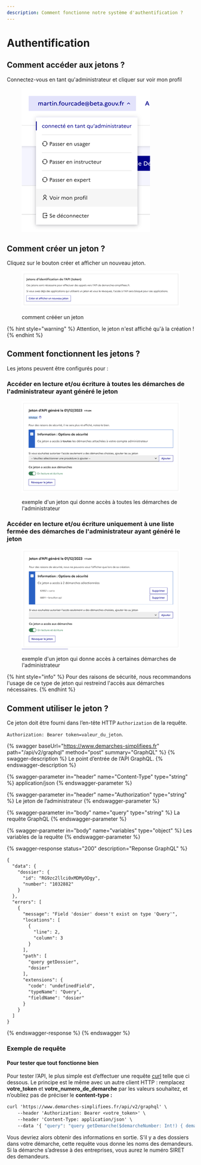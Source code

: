 ```yaml
---
description: Comment fonctionne notre système d'authentification ?
---
```


# Authentification

## Comment accéder aux jetons ?

Connectez-vous en tant qu'administrateur et cliquer sur voir mon profil

<figure><img src="../../.gitbook/assets/Screenshot 2023-12-01 at 11.03.59 AM.png" alt="" width="344"><figcaption></figcaption></figure>

##

## Comment créer un jeton ?&#x20;

Cliquez sur le bouton créer et afficher un nouveau jeton.&#x20;

<figure><img src="../../.gitbook/assets/Screenshot 2023-12-01 at 11.04.14 AM.png" alt=""><figcaption><p>comment crééer un jeton</p></figcaption></figure>

{% hint style="warning" %}
Attention, le jeton n'est affiché qu'à la création !
{% endhint %}

## Comment fonctionnent les jetons ?

Les jetons peuvent être configurés pour :&#x20;

### Accéder en lecture et/ou écriture à **toutes les démarches** de l'administrateur ayant généré le jeton

<figure><img src="../../.gitbook/assets/Screenshot 2023-12-01 at 11.04.51 AM.png" alt=""><figcaption><p>exemple d'un jeton qui donne accès à toutes les démarches de l'administrateur</p></figcaption></figure>

### Accéder en lecture et/ou écriture uniquement à une liste fermée des démarches de l'administrateur ayant généré le jeton&#x20;

<figure><img src="../../.gitbook/assets/Screenshot 2023-12-01 at 11.05.24 AM.png" alt=""><figcaption><p>exemple d'un jeton qui donne accès à certaines démarches de l'administrateur</p></figcaption></figure>

{% hint style="info" %}
Pour des raisons de sécurité, nous recommandons l'usage de ce type de jeton qui restreind l'accès aux démarches nécessaires.
{% endhint %}

## Comment utiliser le jeton ?

Ce jeton doit être fourni dans l’en-tête HTTP `Authorization` de la requête.

&#x20;`Authorization: Bearer token=valeur_du_jeton`.

{% swagger baseUrl="https://www.demarches-simplifiees.fr" path="/api/v2/graphql" method="post" summary="GraphQL" %}
{% swagger-description %}
Le point d’entrée de l’API GraphQL.
{% endswagger-description %}

{% swagger-parameter in="header" name="Content-Type" type="string" %}
application/json
{% endswagger-parameter %}

{% swagger-parameter in="header" name="Authorization" type="string" %}
Le jeton de l’administrateur
{% endswagger-parameter %}

{% swagger-parameter in="body" name="query" type="string" %}
La requête GraphQL
{% endswagger-parameter %}

{% swagger-parameter in="body" name="variables" type="object" %}
Les variables de la requête
{% endswagger-parameter %}

{% swagger-response status="200" description="Reponse GraphQL" %}
```
{
  "data": {
    "dossier": {
      "id": "RG9zc2llci0xMDMyODgy",
      "number": "1032882"
    }
  },
  "errors": [
    {
      "message": "Field 'dosier' doesn't exist on type 'Query'",
      "locations": [
        {
          "line": 2,
          "column": 3
        }
      ],
      "path": [
        "query getDossier",
        "dosier"
      ],
      "extensions": {
        "code": "undefinedField",
        "typeName": "Query",
        "fieldName": "dosier"
      }
    }
  ]
}
```
{% endswagger-response %}
{% endswagger %}

### Exemple de requête

#### Pour tester que tout fonctionne bien

Pour tester l’API, le plus simple est d’effectuer une requête [curl](https://fr.wikipedia.org/wiki/CURL) telle que ci dessous. Le principe est le même avec un autre client HTTP : remplacez **votre\_token** et **votre\_numero\_de\_demarche** par les valeurs souhaitez, et n’oubliez pas de préciser le **content-type :**

```graphql
curl 'https://www.demarches-simplifiees.fr/api/v2/graphql' \
    --header 'Authorization: Bearer <votre_token>' \
    --header 'Content-Type: application/json' \
    --data '{ "query": "query getDemarche($demarcheNumber: Int!) { demarche(number: $demarcheNumber) { id dossiers { nodes { id demandeur { ... on PersonnePhysique { civilite nom prenom } ... on PersonneMorale { siret } } } } } }", "variables": { "demarcheNumber": <votre_numero_de_demarche> } }'
```

Vous devriez alors obtenir des informations en sortie. S’il y a des dossiers dans votre démarche, cette requête vous donne les noms des demandeurs. Si la démarche s’adresse à des entreprises, vous aurez le numéro SIRET des demandeurs.
